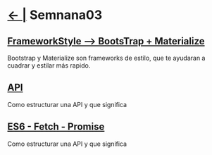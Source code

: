 # [← |](https://github.com/VGamezz19/skylab-curso/blob/dev/) Semnana03


## [FrameworkStyle --> BootsTrap + Materialize](https://github.com/VGamezz19/skylab-curso/tree/dev/course/semana03/readme/BOOTSTRAP.MD)

Bootstrap y Materialize son frameworks de estilo, que te ayudaran a cuadrar y estilar más rapido.

## [API](https://github.com/VGamezz19/skylab-curso/tree/dev/course/semana03/readme/API.MD)

Como estructurar una API y que significa

## [ES6 - Fetch - Promise](https://github.com/VGamezz19/skylab-curso/tree/dev/course/semana03/readme/ES6.MD)

Como estructurar una API y que significa